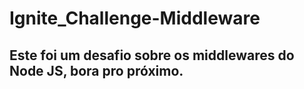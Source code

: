 # Ignite_Challenge-Middleware

## Este foi um desafio sobre os middlewares do Node JS, bora pro próximo.
